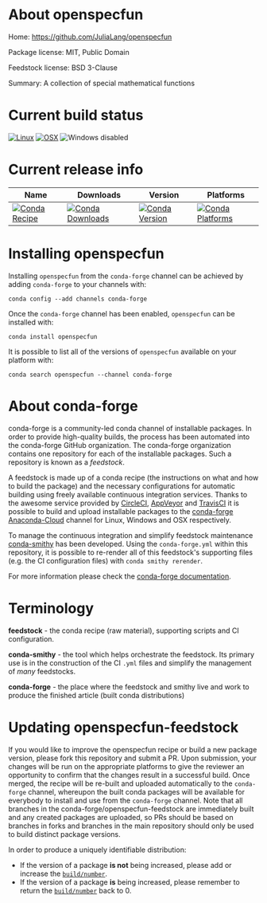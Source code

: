 About openspecfun
=================

Home: https://github.com/JuliaLang/openspecfun

Package license: MIT, Public Domain

Feedstock license: BSD 3-Clause

Summary: A collection of special mathematical functions



Current build status
====================

[![Linux](https://img.shields.io/circleci/project/github/conda-forge/openspecfun-feedstock/master.svg?label=Linux)](https://circleci.com/gh/conda-forge/openspecfun-feedstock)
[![OSX](https://img.shields.io/travis/conda-forge/openspecfun-feedstock/master.svg?label=macOS)](https://travis-ci.org/conda-forge/openspecfun-feedstock)
![Windows disabled](https://img.shields.io/badge/Windows-disabled-lightgrey.svg)

Current release info
====================

| Name | Downloads | Version | Platforms |
| --- | --- | --- | --- |
| [![Conda Recipe](https://img.shields.io/badge/recipe-openspecfun-green.svg)](https://anaconda.org/conda-forge/openspecfun) | [![Conda Downloads](https://img.shields.io/conda/dn/conda-forge/openspecfun.svg)](https://anaconda.org/conda-forge/openspecfun) | [![Conda Version](https://img.shields.io/conda/vn/conda-forge/openspecfun.svg)](https://anaconda.org/conda-forge/openspecfun) | [![Conda Platforms](https://img.shields.io/conda/pn/conda-forge/openspecfun.svg)](https://anaconda.org/conda-forge/openspecfun) |

Installing openspecfun
======================

Installing `openspecfun` from the `conda-forge` channel can be achieved by adding `conda-forge` to your channels with:

```
conda config --add channels conda-forge
```

Once the `conda-forge` channel has been enabled, `openspecfun` can be installed with:

```
conda install openspecfun
```

It is possible to list all of the versions of `openspecfun` available on your platform with:

```
conda search openspecfun --channel conda-forge
```


About conda-forge
=================

conda-forge is a community-led conda channel of installable packages.
In order to provide high-quality builds, the process has been automated into the
conda-forge GitHub organization. The conda-forge organization contains one repository
for each of the installable packages. Such a repository is known as a *feedstock*.

A feedstock is made up of a conda recipe (the instructions on what and how to build
the package) and the necessary configurations for automatic building using freely
available continuous integration services. Thanks to the awesome service provided by
[CircleCI](https://circleci.com/), [AppVeyor](https://www.appveyor.com/)
and [TravisCI](https://travis-ci.org/) it is possible to build and upload installable
packages to the [conda-forge](https://anaconda.org/conda-forge)
[Anaconda-Cloud](https://anaconda.org/) channel for Linux, Windows and OSX respectively.

To manage the continuous integration and simplify feedstock maintenance
[conda-smithy](https://github.com/conda-forge/conda-smithy) has been developed.
Using the ``conda-forge.yml`` within this repository, it is possible to re-render all of
this feedstock's supporting files (e.g. the CI configuration files) with ``conda smithy rerender``.

For more information please check the [conda-forge documentation](https://conda-forge.org/docs/).

Terminology
===========

**feedstock** - the conda recipe (raw material), supporting scripts and CI configuration.

**conda-smithy** - the tool which helps orchestrate the feedstock.
                   Its primary use is in the construction of the CI ``.yml`` files
                   and simplify the management of *many* feedstocks.

**conda-forge** - the place where the feedstock and smithy live and work to
                  produce the finished article (built conda distributions)


Updating openspecfun-feedstock
==============================

If you would like to improve the openspecfun recipe or build a new
package version, please fork this repository and submit a PR. Upon submission,
your changes will be run on the appropriate platforms to give the reviewer an
opportunity to confirm that the changes result in a successful build. Once
merged, the recipe will be re-built and uploaded automatically to the
`conda-forge` channel, whereupon the built conda packages will be available for
everybody to install and use from the `conda-forge` channel.
Note that all branches in the conda-forge/openspecfun-feedstock are
immediately built and any created packages are uploaded, so PRs should be based
on branches in forks and branches in the main repository should only be used to
build distinct package versions.

In order to produce a uniquely identifiable distribution:
 * If the version of a package **is not** being increased, please add or increase
   the [``build/number``](https://conda.io/docs/user-guide/tasks/build-packages/define-metadata.html#build-number-and-string).
 * If the version of a package **is** being increased, please remember to return
   the [``build/number``](https://conda.io/docs/user-guide/tasks/build-packages/define-metadata.html#build-number-and-string)
   back to 0.
